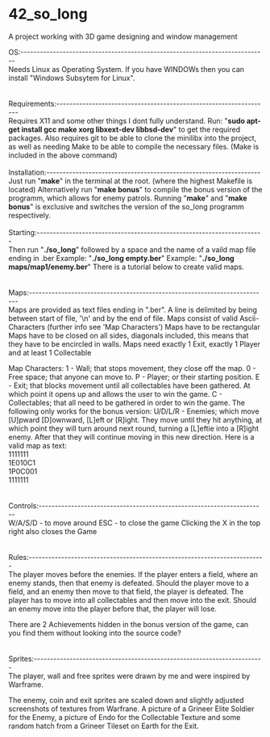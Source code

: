 # 42_so_long
A project working with 3D game designing and window management


OS:----------------------------------------------------------------------------<br />
Needs Linux as Operating System.
If you have WINDOWs then you can install "Windows Subsytem for Linux".<br />
<br />
<br />
Requirements:------------------------------------------------------------------<br />
Requires X11 and some other things I dont fully understand.
Run:
"**sudo apt-get install gcc make xorg libxext-dev libbsd-dev**"
to get the required packages.
Also requires git to be able to clone the minilibx into the project,
as well as needing Make to be able to compile the necessary files. 
(Make is included in the above command)
<br />
<br />
Installation:------------------------------------------------------------------<br />
Just run "**make**" in the terminal at the root.
(where the highest Makefile is located)
Alternatively run "**make bonus**" to compile the bonus version of the programm,
which allows for enemy patrols.
Running "**make**" and "**make bonus**" is exclusive and switches the version of
the so_long programm respectively.
<br />
<br />
Starting:----------------------------------------------------------------------<br />
Then run "**./so_long**" followed by a space and the
name of a vaild map file ending in .ber
Example: "**./so_long empty.ber**"
Example: "**./so_long maps/map1/enemy.ber**"
There is a tutorial below to create valid maps.<br />
<br />
<br />
Maps:--------------------------------------------------------------------------<br />
Maps are provided as text files ending in ".ber".
A line is delimited by being between start of file, 
'\n' and by the end of file.
Maps consist of valid Ascii-Characters (further info see 'Map Characters')
Maps have to be rectangular
Maps have to be closed on all sides, diagonals included, this means that they
have to be encircled in walls.
Maps need exactly 1 Exit, exactly 1 Player and at least 1 Collectable

Map Characters:
1 		- 	Wall; that stops movement, they close off the map.
0 		- 	Free space; that anyone can move to.
P 		- 	Player; or their starting position.
E 		- 	Exit; that blocks movement until all collectables have been 
			gathered. At which point it opens up and allows the user
			to win the game.
C 		- 	Collectables; that all need to be gathered in order to win the game.
The following only works for the bonus version:
U/D/L/R -	Enemies; which move [U]pward [D]ownward, [L]eft or [R]ight.
			They move until they hit anything, at which point they will turn
			around next round, turning a [L]eftie into a [R]ight enemy.
			After that they will continue moving in this new direction.
Here is a valid map as text:<br />
1111111<br />
1E010C1<br />
1P0C001<br />
1111111<br />
<br />
<br />
Controls:----------------------------------------------------------------------<br />
W/A/S/D	-	to move around
ESC		-	to close the game
Clicking the X in the top right also closes the Game<br />
<br />
<br />
Rules:-------------------------------------------------------------------------<br />
The player moves before the enemies. If the player enters a field,
where an enemy stands, then that enemy is defeated.
Should the player move to a field, and an enemy then move to that field,
the player is defeated.
The player has to move into all collectables and then move into the exit.
Should an enemy move into the player before that, the player will lose.

There are 2 Achievements hidden in the bonus version of the game, can you find them
without looking into the source code?<br />
<br />
<br />
Sprites:-----------------------------------------------------------------------<br />
The player, wall and free sprites were drawn by me and were inspired by Warframe.

The enemy, coin and exit sprites are scaled down and slightly adjusted screenshots of textures from Warfrane.
A picture of a Grineer Elite Soldier for the Enemy, a picture of Endo for the Collectable Texture and some random hatch from a Grineer Tileset on Earth for the Exit.